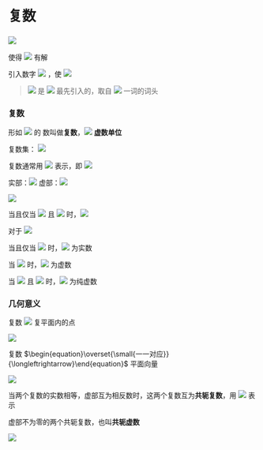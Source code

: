 # 复数

### <img src="http://latex.codecogs.com/gif.latex?i" />

使得 <img src="http://latex.codecogs.com/gif.latex?x^2+1=0" /> 有解

引入数字 <img src="http://latex.codecogs.com/gif.latex?i" /> ，使 <img src="http://latex.codecogs.com/gif.latex?i^2=-1" />

> <img src="http://latex.codecogs.com/gif.latex?i" /> 是 <img src="http://latex.codecogs.com/gif.latex?Leonhard \ Eular" /> 最先引入的，取自 <img src="http://latex.codecogs.com/gif.latex?imaginary" /> 一词的词头

### 复数

形如 <img src="http://latex.codecogs.com/gif.latex?\boldsymbol{a+bi}" /> 的 数叫做**复数**，<img src="http://latex.codecogs.com/gif.latex?\boldsymbol{i}" /> **虚数单位**

复数集： <img src="http://latex.codecogs.com/gif.latex?\mathbf{C} = \{ a+bi\ | \ a,b\in \mathbf{R}\}" />

复数通常用 <img src="http://latex.codecogs.com/gif.latex?z" /> 表示，即 <img src="http://latex.codecogs.com/gif.latex?z=a+bi\ \color{red}{(a,b \in \mathbf{R})}" />

实部：<img src="http://latex.codecogs.com/gif.latex?a" />  虚部：<img src="http://latex.codecogs.com/gif.latex?b" />



<img src="http://latex.codecogs.com/gif.latex?\forall z_1,z_2 \in \mathbf{C},\ z_1=a+bi,\ z_2=c+di" />

当且仅当 <img src="http://latex.codecogs.com/gif.latex?a=c" /> 且 <img src="http://latex.codecogs.com/gif.latex?b=d" /> 时，<img src="http://latex.codecogs.com/gif.latex?z_1=z_2" />



对于 <img src="http://latex.codecogs.com/gif.latex?z=a+bi" />

当且仅当 <img src="http://latex.codecogs.com/gif.latex?b=0" /> 时，<img src="http://latex.codecogs.com/gif.latex?z" /> 为实数

当 <img src="http://latex.codecogs.com/gif.latex?b \neq 0" /> 时，<img src="http://latex.codecogs.com/gif.latex?z" /> 为虚数

当 <img src="http://latex.codecogs.com/gif.latex?a=0" /> 且 <img src="http://latex.codecogs.com/gif.latex?b \neq 0" /> 时，<img src="http://latex.codecogs.com/gif.latex?z" /> 为纯虚数

### 几何意义

复数 <img src="http://latex.codecogs.com/gif.latex?\begin{equation}\overset{\small{一一对应}}{\longleftrightarrow}\end{equation}" /> 复平面内的点

<img src="http://latex.codecogs.com/gif.latex?z=a+bi \longleftrightarrow Z(a,b)" />



复数 $\begin{equation}\overset{\small{一一对应}}{\longleftrightarrow}\end{equation}$ 平面向量

<img src="http://latex.codecogs.com/gif.latex?z=a+bi \longleftrightarrow \overrightarrow{OZ}" />



当两个复数的实数相等，虚部互为相反数时，这两个复数互为**共轭复数**，用 <img src="http://latex.codecogs.com/gif.latex?\overline{z}" /> 表示

虚部不为零的两个共轭复数，也叫**共轭虚数**

 <img src="http://latex.codecogs.com/gif.latex?z=a+bi,\ \overline{z}=a-bi" />

